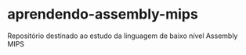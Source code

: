 # aprendendo-assembly-mips
 Repositório destinado ao estudo da linguagem de baixo nível Assembly MIPS
